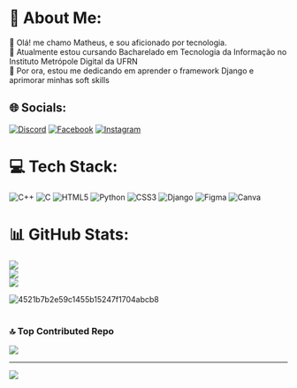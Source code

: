 # 💫 About Me:
👋 Olá! me chamo Matheus, e sou aficionado por tecnologia.<br>📌 Atualmente estou cursando Bacharelado em Tecnologia da Informação no Instituto Metrópole Digital da UFRN<br>🎯 Por ora, estou me dedicando em aprender o  framework Django e aprimorar minhas soft skills


## 🌐 Socials:
[![Discord](https://img.shields.io/badge/Discord-%237289DA.svg?logo=discord&logoColor=white)](https://discord.gg/338718244208771083) [![Facebook](https://img.shields.io/badge/Facebook-%231877F2.svg?logo=Facebook&logoColor=white)](https://facebook.com/https://www.facebook.com/matheus.rodrigues.5059?mibextid=ZbWKwL) [![Instagram](https://img.shields.io/badge/Instagram-%23E4405F.svg?logo=Instagram&logoColor=white)](https://instagram.com/https://www.instagram.com/matheus_r90?igsh=Z2Y3dmpvZGdncnA=)

# 💻 Tech Stack:
![C++](https://img.shields.io/badge/c++-%2300599C.svg?style=for-the-badge&logo=c%2B%2B&logoColor=white) ![C](https://img.shields.io/badge/c-%2300599C.svg?style=for-the-badge&logo=c&logoColor=white) ![HTML5](https://img.shields.io/badge/html5-%23E34F26.svg?style=for-the-badge&logo=html5&logoColor=white) ![Python](https://img.shields.io/badge/python-3670A0?style=for-the-badge&logo=python&logoColor=ffdd54) ![CSS3](https://img.shields.io/badge/css3-%231572B6.svg?style=for-the-badge&logo=css3&logoColor=white) ![Django](https://img.shields.io/badge/django-%23092E20.svg?style=for-the-badge&logo=django&logoColor=white) ![Figma](https://img.shields.io/badge/figma-%23F24E1E.svg?style=for-the-badge&logo=figma&logoColor=white) ![Canva](https://img.shields.io/badge/Canva-%2300C4CC.svg?style=for-the-badge&logo=Canva&logoColor=white)
# 📊 GitHub Stats:

![](https://github-readme-stats.vercel.app/api?username=MatheusRegoDev&theme=aura&hide_border=false&include_all_commits=true&count_private=true)<br/>
![](https://github-readme-streak-stats.herokuapp.com/?user=MatheusRegoDev&theme=aura&hide_border=false)<br/>
![](https://github-readme-stats.vercel.app/api/top-langs/?username=MatheusRegoDev&theme=aura&hide_border=false&include_all_commits=true&count_private=true&layout=compact)

![4521b7b2e59c1455b15247f1704abcb8](https://github.com/MatheusRegoDev/MatheusRegoDev/assets/138734637/9beec758-f651-44c8-8776-12ea2ea76397)

#
### 🔝 Top Contributed Repo
![](https://github-contributor-stats.vercel.app/api?username=MatheusRegoDev&limit=5&theme=radical&combine_all_yearly_contributions=true)

---
[![](https://visitcount.itsvg.in/api?id=MatheusRegoDev&icon=0&color=1)](https://visitcount.itsvg.in)

<!-- Proudly created with GPRM ( https://gprm.itsvg.in ) -->
